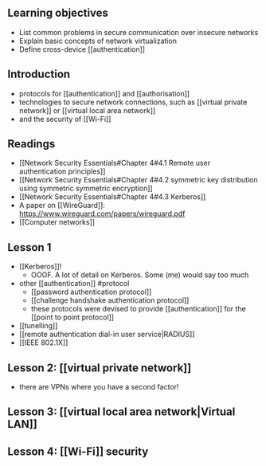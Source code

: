 ## Learning objectives
- List common problems in secure communication over insecure networks
- Explain basic concepts of network virtualization
- Define cross-device [[authentication]]

## Introduction
- protocols for [[authentication]] and [[authorisation]]
- technologies to secure network connections, such as [[virtual private network]] or [[virtual local area network]]
- and the security of [[Wi-Fi]]

## Readings
- [[Network Security Essentials#Chapter 4#4.1 Remote user authentication principles]]
- [[Network Security Essentials#Chapter 4#4.2 symmetric key distribution using symmetric symmetric encryption]]
- [[Network Security Essentials#Chapter 4#4.3 Kerberos]]
- A paper on [[WireGuard]]: https://www.wireguard.com/papers/wireguard.pdf
- [[Computer networks]]

## Lesson 1
- [[Kerberos]]!
	- OOOF. A lot of detail on Kerberos. Some (me) would say too much
- other [[authentication]] #protocol 
	- [[password authentication protocol]]
	- [[challenge handshake authentication protocol]]
	- these protocols were devised to provide [[authentication]] for the [[point to point protocol]]
- [[tunelling]]
- [[remote authentication dial-in user service|RADIUS]]
- [[IEEE 802.1X]]

## Lesson 2: [[virtual private network]]
- there are VPNs where you have a second factor!

## Lesson 3: [[virtual local area network|Virtual LAN]]

## Lesson 4: [[Wi-Fi]] security
